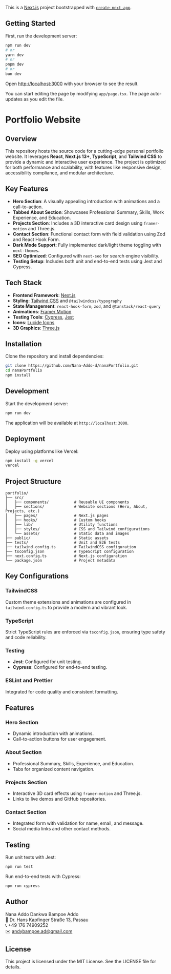 This is a [Next.js](https://nextjs.org) project bootstrapped with [`create-next-app`](https://nextjs.org/docs/app/api-reference/cli/create-next-app).

## Getting Started

First, run the development server:

```bash
npm run dev
# or
yarn dev
# or
pnpm dev
# or
bun dev
```

Open [http://localhost:3000](http://localhost:3000) with your browser to see the result.

You can start editing the page by modifying `app/page.tsx`. The page auto-updates as you edit the file.


# Portfolio Website

## Overview
This repository hosts the source code for a cutting-edge personal portfolio website. It leverages **React**, **Next.js 13+**, **TypeScript**, and **Tailwind CSS** to provide a dynamic and interactive user experience. The project is optimized for both performance and scalability, with features like responsive design, accessibility compliance, and modular architecture.

## Key Features

- **Hero Section**: A visually appealing introduction with animations and a call-to-action.
- **Tabbed About Section**: Showcases Professional Summary, Skills, Work Experience, and Education.
- **Projects Section**: Includes a 3D interactive card design using `framer-motion` and Three.js.
- **Contact Section**: Functional contact form with field validation using Zod and React Hook Form.
- **Dark Mode Support**: Fully implemented dark/light theme toggling with `next-themes`.
- **SEO Optimized**: Configured with `next-seo` for search engine visibility.
- **Testing Setup**: Includes both unit and end-to-end tests using Jest and Cypress.

## Tech Stack

- **Frontend Framework**: [Next.js](https://nextjs.org/)
- **Styling**: [Tailwind CSS](https://tailwindcss.com/) and `@tailwindcss/typography`
- **State Management**: `react-hook-form`, `zod`, and `@tanstack/react-query`
- **Animations**: [Framer Motion](https://www.framer.com/motion/)
- **Testing Tools**: [Cypress](https://www.cypress.io/), [Jest](https://jestjs.io/)
- **Icons**: [Lucide Icons](https://lucide.dev/)
- **3D Graphics**: [Three.js](https://threejs.org/)

## Installation

Clone the repository and install dependencies:

```bash
git clone https://github.com/Nana-Addo-d/nanaPortfolio.git
cd nanaPortfolio
npm install
```

## Development

Start the development server:

```bash
npm run dev
```

The application will be available at `http://localhost:3000`.

## Deployment

Deploy using platforms like Vercel:

```bash
npm install -g vercel
vercel
```

## Project Structure

```
portfolio/
├── src/
│   ├── components/           # Reusable UI components
│   ├── sections/             # Website sections (Hero, About, Projects, etc.)
│   ├── pages/                # Next.js pages
│   ├── hooks/                # Custom hooks
│   ├── lib/                  # Utility functions
│   ├── styles/               # CSS and Tailwind configurations
│   └── assets/               # Static data and images
├── public/                   # Static assets
├── tests/                    # Unit and E2E tests
├── tailwind.config.ts        # TailwindCSS configuration
├── tsconfig.json             # TypeScript configuration
├── next.config.ts            # Next.js configuration
└── package.json              # Project metadata
```

## Key Configurations

### TailwindCSS

Custom theme extensions and animations are configured in `tailwind.config.ts` to provide a modern and vibrant look.

### TypeScript

Strict TypeScript rules are enforced via `tsconfig.json`, ensuring type safety and code reliability.

### Testing

- **Jest**: Configured for unit testing.
- **Cypress**: Configured for end-to-end testing.

### ESLint and Prettier

Integrated for code quality and consistent formatting.

## Features

### Hero Section
- Dynamic introduction with animations.
- Call-to-action buttons for user engagement.

### About Section
- Professional Summary, Skills, Experience, and Education.
- Tabs for organized content navigation.

### Projects Section
- Interactive 3D card effects using `framer-motion` and Three.js.
- Links to live demos and GitHub repositories.

### Contact Section
- Integrated form with validation for name, email, and message.
- Social media links and other contact methods.

## Testing

Run unit tests with Jest:

```bash
npm run test
```

Run end-to-end tests with Cypress:

```bash
npm run cypress
```

## Author
Nana Addo Dankwa Bampoe Addo  
📍 Dr. Hans Kapfinger Straße 13, Passau  
📞 +49 176 74909252  
✉️ [andybampoe.ad@gmail.com](mailto:andybampoe.ad@gmail.com)

## License
This project is licensed under the MIT License. See the LICENSE file for details.
